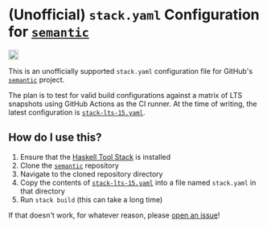 # (Unofficial) `stack.yaml` Configuration for [`semantic`]

[<img alt="build status" src="https://img.shields.io/github/workflow/status/jkachmar/semantic-stack-yaml/stack.yaml%20validation/master?style=for-the-badge&logo=github&label=stack.yaml%20validation" height="20">](https://github.com/jkachmar/semantic-stack-yaml/actions?query=workflow%3A%22stack.yaml+validation%22)

This is an unofficially supported `stack.yaml` configuration file for GitHub's [`semantic`] project.

The plan is to test for valid build configurations against a matrix of LTS snapshots using GitHub Actions as the CI runner. At the time of writing, the latest configuration is [`stack-lts-15.yaml`].

## How do I use this?

1. Ensure that the [Haskell Tool Stack](https://docs.haskellstack.org/en/stable/README/) is installed
2. Clone the [`semantic`] repository
3. Navigate to the cloned repository directory
4. Copy the contents of [`stack-lts-15.yaml`]  into a file named `stack.yaml` in that directory
5. Run `stack build` (this can take a long time)

If that doesn't work, for whatever reason, please [open an issue](https://github.com/jkachmar/semantic-stack-yaml/issues/new)!

[`semantic`]: https://github.com/github/semantic
[`stack-lts-15.yaml`]: stack-lts-15.yaml
